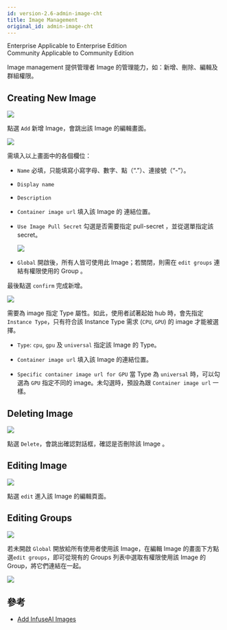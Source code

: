 ```yaml
---
id: version-2.6-admin-image-cht
title: Image Management
original_id: admin-image-cht
---
```

<div class="label-sect">
  <div class="ee-only tooltip">Enterprise
    <span class="tooltiptext">Applicable to Enterprise Edition</span>
  </div>
  <div class="ce-only tooltip">Community
    <span class="tooltiptext">Applicable to Community Edition</span>
  </div>
</div>

Image management 提供管理者 Image 的管理能力，如：新增、刪除、編輯及群組權限。

## Creating New Image

![](assets/image_3_v26.png)

點選 `Add` 新增 Image，會跳出該 Image 的編輯畫面。

![](assets/admin_img_v26.png)

需填入以上畫面中的各個欄位：

+ `Name` 必填，只能填寫小寫字母、數字、點（“.”）、連接號（“-”）。

+ `Display name`

+ `Description`

+ `Container image url` 填入該 Image 的 連結位置。

+ `Use Image Pull Secret` 勾選是否需要指定 pull-secret ，並從選單指定該 secret。

   ![](assets/images_pull_secret_v26.png)

+ `Global` 開啟後，所有人皆可使用此 Image；若關閉，則需在 `edit groups` 連結有權限使用的 Group 。

最後點選 `confirm` 完成新增。

![](assets/image_type.png)

需要為 image 指定 Type 屬性。如此，使用者試著起始 hub 時，會先指定 `Instance Type`，只有符合該 Instance Type 需求 (`CPU`, `GPU`) 的 image 才能被選擇。

+ `Type`: `cpu`, `gpu` 及 `universal` 指定該 Image 的 Type。

+ `Container image url` 填入該 Image 的連結位置。

+ `Specific container image url for GPU` 當 Type 為 `universal` 時，可以勾選為 `GPU` 指定不同的 image。未勾選時，預設為跟 `Container image url` 一樣。

## Deleting Image

![](assets/actions.png)

點選 `Delete`，會跳出確認對話框，確認是否刪除該 Image 。

## Editing Image

![](assets/actions.png)

點選 `edit` 進入該 Image 的編輯頁面。

## Editing Groups

![](assets/edit_groups.png)

若未開啟 `Global` 開放給所有使用者使用該 Image，在編輯 Image 的畫面下方點選`edit groups`，即可從現有的 Groups 列表中選取有權限使用該 Image 的 Group，將它們連結在一起。

![](assets/image_8_v26.png)

## 參考

+ [Add InfuseAI Images](../quickstart/add-infuseai-image)